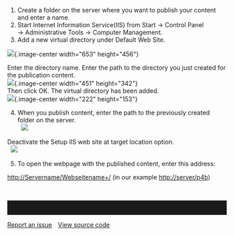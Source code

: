 1. Create a folder on the server where you want to publish your content
and enter a name.  
2. Start Internet Information Service(IIS) from Start → Control Panel
→ Administrative Tools → Computer Management.  
3. Add a new virtual directory under Default Web Site.  
  
![](//images.ctfassets.net/utx1h0gfm1om/4lLj1U8wycii6KUyegisCO/f8c7152ea09b1b39401a1569dbb3d8bd/328336.png){.image-center width="653"
height="456"}  
  
Enter the directory name. Enter the path to the directory you just
created for the publication content.  
![](//images.ctfassets.net/utx1h0gfm1om/6uDYomejRKWocM4a8EGig2/48f79764d6186193f0ee692486781514/328335.png){.image-center width="451"
height="342"}  
Then click OK. The virtual directory has been added.  
![](//images.ctfassets.net/utx1h0gfm1om/4on3VHOFNYWiw8AgC8wWiy/82396fcae2fd33b1be84c7513845d06a/328334.png){.image-center width="222"
height="153"}  
  
4. When you publish content, enter the path to the previously created
folder on the server.  
  ![](//images.ctfassets.net/utx1h0gfm1om/4krKA6HtZYW0KcwIMcgEmG/07b38c45c8c2f01c38abe4495af45f8c/328919.png)  
  
Deactivate the Setup IIS web site at target location option.  
  ![](//images.ctfassets.net/utx1h0gfm1om/1NaFLfACDSuG2AqauCKuSQ/2fe4cdb09d844677747c8c6fc28c04d5/328917.png)  
  
5. To open the webpage with the published content, enter this address:

<http://Servername/Webseitename+>[/](http://Servername/Webseitename/)
(in our example <http://server/p4b>)

 


<hr style="padding-top:2rem" />
<a href="https://github.com/process4/docs/issues" target="_blank" class="bgw btn btn-primary btn-lg shadow-sm">Report an issue</a>
<a href="https://github.com/process4/docs" target="_blank" class="bgw btn btn-primary btn-lg shadow-sm" style="margin-left:10px;">View source code</a>